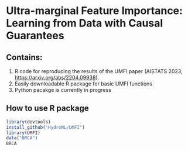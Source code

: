 # Ultra-marginal Feature Importance: Learning from Data with Causal Guarantees
## Contains:
1.  R code for reproducing the results of the UMFI paper (AISTATS 2023, https://arxiv.org/abs/2204.09938). 
2.  Easily downloadable R package for basic UMFI functions
3.  Python pacakge is currently in progress

## How to use R package
``` R
library(devtools)
install_github("HydroML/UMFI")
library(UMFI)
data("BRCA")
BRCA
```

